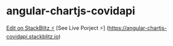 # angular-chartjs-covidapi

[Edit on StackBlitz ⚡️](https://stackblitz.com/edit/angular-chartjs-covidapi)
[See Live Porject ⚡️] (https://angular-chartjs-covidapi.stackblitz.io)
